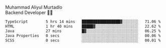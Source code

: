 Muhammad Aliyul Murtadlo
<br>
Backend Developer 👨‍💻
<br>
<!--START_SECTION:waka-->

```txt
TypeScript        5 hrs 14 mins   █████████████████▓░░░░░░░   71.06 %
HTML              1 hr 40 mins    █████▓░░░░░░░░░░░░░░░░░░░   22.62 %
Java              27 mins         █▓░░░░░░░░░░░░░░░░░░░░░░░   06.25 %
Java Properties   0 secs          ░░░░░░░░░░░░░░░░░░░░░░░░░   00.06 %
SCSS              0 secs          ░░░░░░░░░░░░░░░░░░░░░░░░░   00.01 %
```

<!--END_SECTION:waka-->
